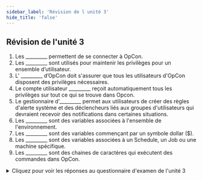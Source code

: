 ```yaml
---
sidebar_label: 'Révision de l unité 3'
hide_title: 'false'
---
```


## Révision de l'unité 3

1. Les  _________ permettent de se connecter à OpCon.
2. Les _________ sont utilisés pour maintenir les privilèges pour un ensemble d’utilisateur.
3. L' _________ d’OpCon doit s'assurer que tous les utilisateurs d'OpCon disposent des privilèges nécessaires.
4. Le compte utilisateur _________ reçoit automatiquement tous les privilèges sur tout ce qui se trouve dans Opcon.
5. Le gestionnaire d’_________ permet aux utilisateurs de créer des règles d'alerte système et des déclencheurs liés aux groupes d'utilisateurs qui devraient recevoir des notifications dans certaines situations.
6. Les _________ sont des variables associées à l'ensemble de l'environnement.
7. Les _________ sont des variables commençant par un symbole dollar ($).
8. Les _________ sont des variables associées à un Schedule, un Job ou une machine spécifique.
9. Les _________ sont des chaines de caractères qui exécutent des commandes dans OpCon.


<details>

<summary>Cliquez pour voir les réponses au questionnaire d'examen de l'unité 3</summary>

1. COMPTES UTILISATEUR
2. LES RÔLES (OU PROFILS)
3. ADMINISTRATEUR
4. OCADM
5. ESCALADE
6. GLOBAL PROPERTIES 
7. SYSTEME PROPERTIES 
8. PROPRIÉTÉS D'INSTANCE
9. EVENTS


</details>
